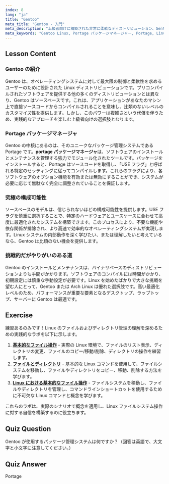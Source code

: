 ```yaml
---
index: 8
lang: "ja"
title: "Gentoo"
meta_title: "Gentoo - 入門"
meta_description: "上級者向けに構築された非常に柔軟なディストリビューション、Gentoo Linux を探求しましょう。ソースベースの Portage パッケージマネージャーとその強力な設定オプションについて学びます。"
meta_keywords: "Gentoo Linux, Portage パッケージマネージャー, Portage, Linux ディストリビューション，Gentoo チュートリアル，上級 Linux, Gentoo 設定"
---
```


## Lesson Content

### Gentoo の紹介

Gentoo は、オペレーティングシステムに対して最大限の制御と柔軟性を求めるユーザーのために設計された Linux ディストリビューションです。プリコンパイルされたソフトウェアを提供する他の多くのディストリビューションとは異なり、Gentoo はソースベースです。これは、アプリケーションがあなたのマシン上で直接ソースコードからコンパイルされることを意味し、比類のないレベルのカスタマイズ性を提供します。しかし、このパワーは複雑さという代償を伴うため、実践的なアプローチを楽しむ上級者向けの選択肢となります。

### Portage パッケージマネージャ

Gentoo の中核にあるのは、そのユニークなパッケージ管理システムである Portage です。**portage パッケージマネージャ**は、ソフトウェアのインストールとメンテナンスを管理する強力でモジュール化されたツールです。パッケージをインストールすると、Portage はソースコードを取得し、「USE フラグ」と呼ばれる特定のセッティングに従ってコンパイルします。これらのフラグにより、各ソフトウェアのオプション機能を有効または無効にすることができ、システムが必要に応じて無駄なく完全に調整されていることを保証します。

### 究極の構成可能性

ソースベースのモデルは、信じられないほどの構成可能性を提供します。USE フラグを慎重に選択することで、特定のハードウェアとユースケースに合わせて高度に最適化されたシステムを構築できます。このプロセスにより、不要な機能や依存関係が排除され、より高速で効率的なオペレーティングシステムが実現します。Linux システムの内部動作を深く学びたい、または理解したいと考えているなら、Gentoo は比類のない機会を提供します。

### 挑戦的だがやりがいのある道

Gentoo のインストールとメンテナンスは、バイナリベースのディストリビューションよりも手間がかかります。ソフトウェアのコンパイルには時間がかかり、初期設定には慎重な手動設定が必要です。Linux を始めたばかりで大きな挑戦を望む人にとって、Gentoo または Arch Linux は優れた選択肢です。高い最適化レベルのため、パフォーマンスが重要な要素となるデスクトップ、ラップトップ、サーバーに Gentoo は最適です。

## Exercise

練習あるのみです！Linux のファイルおよびディレクトリ管理の理解を深めるための実践的なラボを以下に示します。

1. **[基本的なファイル操作](https://labex.io/ja/labs/linux-basic-files-operations-270248)** - 実際の Linux 環境で、ファイルのリスト表示、ディレクトリの変更、ファイルのコピー/移動/削除、ディレクトリの操作を練習します。
2. **[ファイルとディレクトリ](https://labex.io/ja/labs/linux-files-and-directories-270246)** - 基本的な Linux コマンドを使用して、ファイルシステムを移動し、ファイルやディレクトリをコピー、移動、削除する方法を学びます。
3. **[Linux における基本的なファイル操作](https://labex.io/ja/labs/linux-basic-file-operations-in-linux-18001)** - ファイルシステムを移動し、ファイルやディレクトリを管理し、コマンドラインショートカットを使用するために不可欠な Linux コマンドと概念を学びます。

これらのラボは、実際のシナリオで概念を適用し、Linux ファイルシステム操作に対する自信を構築するのに役立ちます。

## Quiz Question

Gentoo が使用するパッケージ管理システムは何ですか？（回答は英語で、大文字と小文字に注意してください。）

## Quiz Answer

Portage
